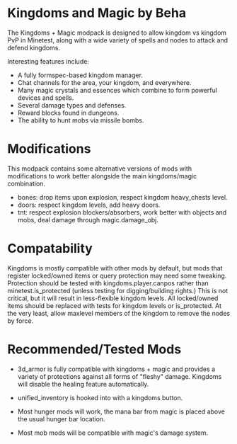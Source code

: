 # Kingdoms and Magic by Beha
The Kingdoms + Magic modpack is designed to allow kingdom vs kingdom PvP in Minetest, along with a wide variety of spells and nodes to attack and defend kingdoms.

Interesting features include:

* A fully formspec-based kingdom manager.
* Chat channels for the area, your kingdom, and everywhere.
* Many magic crystals and essences which combine to form powerful devices and spells.
* Several damage types and defenses.
* Reward blocks found in dungeons.
* The ability to hunt mobs via missile bombs.

# Modifications
This modpack contains some alternative versions of mods with modifications to work better alongside the main kingdoms/magic combination.

* bones: drop items upon explosion, respect kingdom heavy_chests level.
* doors: respect kingdom levels, add heavy doors.
* tnt: respect explosion blockers/absorbers, work better with objects and mobs, deal damage through magic.damage_obj.

# Compatability

Kingdoms is mostly compatible with other mods by default, but mods that register locked/owned items or query protection may need some tweaking.
Protection should be tested with kingdoms.player.canpos rather than minetest.is_protected (unless testing for digging/building rights.) This is not critical, but it will result in less-flexible kingdom levels.
All locked/owned items should be replaced with tests for kingdom levels or is_protected. At the very least, allow maxlevel members of the kingdom to remove the nodes by force.

# Recommended/Tested Mods

* 3d_armor is fully compatible with kingdoms + magic and provides a variety of protections against all forms of "fleshy" damage. Kingdoms will disable the healing feature automatically.
* unified_inventory is hooked into with a kingdoms button.

* Most hunger mods will work, the mana bar from magic is placed above the usual hunger bar location.
* Most mob mods will be compatible with magic's damage system.
